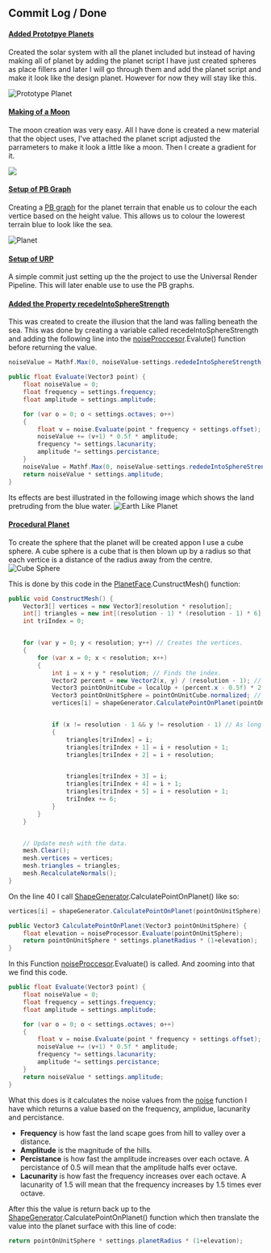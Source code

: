 ## Commit Log / Done

#### [Added Prototpye Planets](https://github.com/SaulHarwin/Computing-Project-Solar-System/commit/907bf6c7086dc7f5937126a0b605d1f39f0bb316)

Created the solar system with all the planet included but instead of having making all of planet by adding the planet script I have just created spheres as place fillers and later I will go through them and add the planet script and make it look like the design planet. However for now they will stay like this. 

![Prototype Planet](https://instagram.ffab1-2.fna.fbcdn.net/v/t51.2885-15/e15/s480x480/219914662_405504287550097_6923506401104860763_n.jpg?_nc_ht=instagram.ffab1-2.fna.fbcdn.net&_nc_cat=101&_nc_ohc=9rlLXKcsRIIAX_S549H&edm=ABJHkxYAAAAA&ccb=7-4&oh=3bce7a0f22b15adf0d0248582034e040&oe=60FD8471&_nc_sid=fa978c&ig_cache_key=MjYyMjIwNjg1ODUwMDcyMDUwMQ%3D%3D.2-ccb7-4)

#### [Making of a Moon](https://github.com/SaulHarwin/Computing-Project-Solar-System/commit/4b75a09df31145ef00cd95223f27f50208bc0178)

The moon creation was very easy. All I have done is created a new material that the object uses, I've attached the planet script adjusted the parrameters to make it look a little like a moon. Then I create a gradient for it. 

![](https://instagram.ffab1-2.fna.fbcdn.net/v/t51.2885-15/e15/219822941_238791271244813_2899573908628475843_n.jpg?_nc_ht=instagram.ffab1-2.fna.fbcdn.net&_nc_cat=105&_nc_ohc=QHfN9U3pt_kAX8_lZqx&edm=ABJHkxYAAAAA&ccb=7-4&oh=43e4d2337b79e75532b7e7780d52ee77&oe=60FE9C55&_nc_sid=fa978c&ig_cache_key=MjYyMjIwMDkxMDQ1NzQ5ODc0NQ%3D%3D.2-ccb7-4)

#### [Setup of PB Graph](https://github.com/SaulHarwin/Computing-Project-Solar-System/commit/ae95981e7fab570737b1f25566936aad4654f621)

Creating a [PB graph](https://github.com/SaulHarwin/Computing-Project-Solar-System/blob/ae95981e7fab570737b1f25566936aad4654f621/Assets/Scripts/Graphics/Planet.shadergraph) for the planet terrain that enable us to colour the each vertice based on the height value. This allows us to colour the lowerest terrain blue to look like the sea. 

![Planet](https://instagram.ffab1-1.fna.fbcdn.net/v/t51.2885-15/fr/e15/s1080x1080/219950277_412894160071461_839517647105128569_n.jpg?_nc_ht=instagram.ffab1-1.fna.fbcdn.net&_nc_cat=109&_nc_ohc=xLj3AWiPzYIAX-u3oB5&edm=ABJHkxYAAAAA&ccb=7-4&oh=a369321ae6ac69a1ae38a04935ba4839&oe=60FE4540&_nc_sid=fa978c&ig_cache_key=MjYyMjE5OTg0NjUzMDM3MDg2MQ%3D%3D.2-ccb7-4)

#### [Setup of URP](https://github.com/SaulHarwin/Computing-Project-Solar-System/commit/97abdc9b24c501f2dc280f79ddd2ff43841ed6bf)

A simple commit just setting up the the project to use the Universal Render Pipeline. This will later enable use to use the PB graphs.

#### [Added the Property recedeIntoSphereStrength](https://github.com/SaulHarwin/Computing-Project-Solar-System/commit/c92b3dbecea8b66c88dbad412fd68b555f9c87d2)

This was created to create the illusion that the land was falling beneath the sea. This was done by creating a variable called recedeIntoSphereStrength and adding the following line into the [noiseProccesor](https://github.com/SaulHarwin/Computing-Project-Solar-System/blob/c92b3dbecea8b66c88dbad412fd68b555f9c87d2/Assets/Scripts/NoiseProcessor.cs).Evalute() function before returning the value.

```cs 
noiseValue = Mathf.Max(0, noiseValue-settings.rededeIntoSphereStrength);
```
```cs
public float Evaluate(Vector3 point) {
    float noiseValue = 0;
    float frequency = settings.frequency;
    float amplitude = settings.amplitude;

    for (var o = 0; o < settings.octaves; o++)
    {
        float v = noise.Evaluate(point * frequency + settings.offset);
        noiseValue += (v+1) * 0.5f * amplitude;
        frequency *= settings.lacunarity;
        amplitude *= settings.percistance;
    }
    noiseValue = Mathf.Max(0, noiseValue-settings.rededeIntoSphereStrength);
    return noiseValue * settings.amplitude;
}
```
Its effects are best illustrated in the following image which shows the land pretruding from the blue water.
![Earth Like Planet](https://cdn.discordapp.com/attachments/789152776135114796/867112816954703902/unknown.png)

#### [Procedural Planet](https://github.com/SaulHarwin/Computing-Project-Solar-System/commit/ae4af1ff050f822d48ce254e41cfec6a4ca0e449)
To create the sphere that the planet will be created appon I use a cube sphere. A cube sphere is a cube that is then blown up by a radius so that each vertice is a distance of the radius away from the centre. 
![Cube Sphere](https://external-content.duckduckgo.com/iu/?u=http%3A%2F%2Facko.net%2Ffiles%2Fmaking-worlds%2Fplanets-1-cubemap.png&f=1&nofb=1)

This is done by this code in the [PlanetFace](https://github.com/SaulHarwin/Computing-Project-Solar-System/blob/ae4af1ff050f822d48ce254e41cfec6a4ca0e449/Assets/Scripts/PlanetFace.cs#L26-L61).CunstructMesh() function:

```cs
public void ConstructMesh() {
    Vector3[] vertices = new Vector3[resolution * resolution];
    int[] triangles = new int[(resolution - 1) * (resolution - 1) * 6];
    int triIndex = 0;


    for (var y = 0; y < resolution; y++) // Creates the vertices.
    {
        for (var x = 0; x < resolution; x++)
        {
            int i = x + y * resolution; // Finds the index.
            Vector2 percent = new Vector2(x, y) / (resolution - 1); // Shows how close to completion the 2 loops together are. Is used to define where the vertex should be along the face.
            Vector3 pointOnUnitCube = localUp + (percent.x - 0.5f) * 2 * axisA + (percent.y - .5f) * 2 * axisB;
            Vector3 pointOnUnitSphere = pointOnUnitCube.normalized; // Normalises the point on unit cube to be a sphere.
            vertices[i] = shapeGenerator.CalculatePointOnPlanet(pointOnUnitSphere);


            if (x != resolution - 1 && y != resolution - 1) // As long as the vertex is not along the right or buttom edge of the Face.
            {
                triangles[triIndex] = i;
                triangles[triIndex + 1] = i + resolution + 1;
                triangles[triIndex + 2] = i + resolution;


                triangles[triIndex + 3] = i;
                triangles[triIndex + 4] = i + 1;
                triangles[triIndex + 5] = i + resolution + 1;
                triIndex += 6;
            }
        }
    }


    // Update mesh with the data.
    mesh.Clear();
    mesh.vertices = vertices;
    mesh.triangles = triangles;
    mesh.RecalculateNormals();
}
```

On the line 40 I call [ShapeGenerator](https://github.com/SaulHarwin/Computing-Project-Solar-System/blob/ae4af1ff050f822d48ce254e41cfec6a4ca0e449/Assets/Scripts/ShapeGenerator.cs).CalculatePointOnPlanet() like so:
```cs
vertices[i] = shapeGenerator.CalculatePointOnPlanet(pointOnUnitSphere);
```
```cs
public Vector3 CalculatePointOnPlanet(Vector3 pointOnUnitSphere) {
    float elevation = noiseProcessor.Evaluate(pointOnUnitSphere);
    return pointOnUnitSphere * settings.planetRadius * (1+elevation);
}
```
In this Function [noiseProccesor](https://github.com/SaulHarwin/Computing-Project-Solar-System/blob/ae4af1ff050f822d48ce254e41cfec6a4ca0e449/Assets/Scripts/NoiseProcessor.cs).Evaluate() is called. And zooming into that we find this code.
```cs
public float Evaluate(Vector3 point) {
    float noiseValue = 0;
    float frequency = settings.frequency;
    float amplitude = settings.amplitude;

    for (var o = 0; o < settings.octaves; o++)
    {
        float v = noise.Evaluate(point * frequency + settings.offset);
        noiseValue += (v+1) * 0.5f * amplitude;
        frequency *= settings.lacunarity;
        amplitude *= settings.percistance;
    }
    return noiseValue * settings.amplitude;
}
```  

What this does is it calculates the noise values from the [noise](https://github.com/SaulHarwin/Computing-Project-Solar-System/blob/ae4af1ff050f822d48ce254e41cfec6a4ca0e449/Assets/Scripts/Noise.cs) function I have which returns a value based on the frequency, amplidue, lacunarity and percistance.
- **Frequency** is how fast the land scape goes from hill to valley over a distance.
- **Amplitude** is the magnitude of the hills.
- **Percistance** is how fast the amplitude increases over each octave. A percistance of 0.5 will mean that the amplitude halfs ever octave.
- **Lacunarity** is how fast the frequency increases over each octave. A lacunarity of 1.5 will mean that the frequency increases by 1.5 times ever octave.

After this the value is return back up to the [ShapeGenerator](https://github.com/SaulHarwin/Computing-Project-Solar-System/blob/ae4af1ff050f822d48ce254e41cfec6a4ca0e449/Assets/Scripts/ShapeGenerator.cs).CalculatePointOnPlanet() function which then translate the value into the planet surface with this line of code:
```cs
return pointOnUnitSphere * settings.planetRadius * (1+elevation);
```
